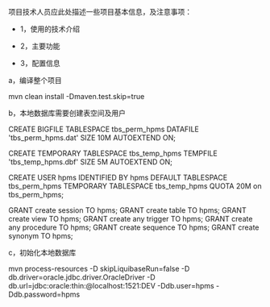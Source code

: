 项目技术人员应此处描述一些项目基本信息，及注意事项：

* 1，使用的技术介绍

* 2，主要功能

* 3，配置信息

a，编译整个项目

mvn clean install -Dmaven.test.skip=true

b，本地数据库需要创建表空间及用户

CREATE BIGFILE TABLESPACE tbs_perm_hpms
    DATAFILE 'tbs_perm_hpms.dat'
    SIZE 10M
    AUTOEXTEND ON;  
    
CREATE TEMPORARY TABLESPACE tbs_temp_hpms
    TEMPFILE 'tbs_temp_hpms.dbf'
    SIZE 5M
    AUTOEXTEND ON;  
    
CREATE USER hpms
    IDENTIFIED BY hpms
    DEFAULT TABLESPACE tbs_perm_hpms
    TEMPORARY TABLESPACE tbs_temp_hpms
    QUOTA 20M on tbs_perm_hpms;
    
GRANT create session TO hpms;
GRANT create table TO hpms;
GRANT create view TO hpms;
GRANT create any trigger TO hpms;
GRANT create any procedure TO hpms;
GRANT create sequence TO hpms;
GRANT create synonym TO hpms;

c，初始化本地数据库

mvn process-resources -D skipLiquibaseRun=false -D db.driver=oracle.jdbc.driver.OracleDriver -D db.url=jdbc:oracle:thin:@localhost:1521:DEV -Ddb.user=hpms -Ddb.password=hpms



